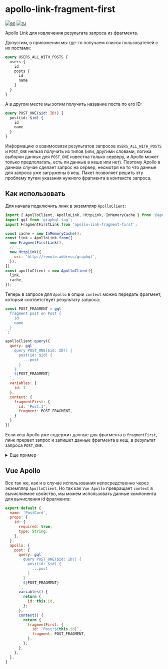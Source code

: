 # apollo-link-fragment-first
[![en](https://img.shields.io/badge/lang-en-red.svg)](https://github.com/palshin/apollo-link-fragment-first/blob/main/README.md)
[![ru](https://img.shields.io/badge/lang-ru-green.svg)](https://github.com/palshin/apollo-link-fragment-first/blob/main/README.ru.md)

Apollo Link для извлечения результата запроса из фрагмента.

Допустим, в приложении мы где-то получаем список пользователей с их постами:

```graphql
query USERS_ALL_WITH_POSTS {
  users {
    id
    posts {
      id
      name
    }
  }
}
```

А в другом месте мы хотим получить название поста по его ID:

```graphql
query POST_ONE($id: ID!) {
  post(id: $id) {
    id
    name
  }
}
```

Информацию о взаимосвязи результатов запросов ```USERS_ALL_WITH_POSTS``` и ```POST_ONE``` нельзя получить из типов (или, другими словами, логика выборки данных для ```POST_ONE``` известна только серверу, и Apollo может только предполагать, есть ли данные в кеше или нет). Поэтому Apollo в данном случае сделает запрос на сервер, несмотря на то что данные для запроса уже загружены в кеш. Пакет позволяет решить эту проблему путем указания нужного фрагмента в контексте запроса.

## Как использовать

Для начала подключить линк в экземпляр ```ApolloClient```:

```js
import { ApolloClient, ApolloLink, HttpLink, InMemoryCache } from '@apollo/client/core'
import gql from 'graphql-tag';
import FragmentFirstLink from 'apollo-link-fragment-first';

const cache = new InMemoryCache();
const link = ApolloLink.from([
  new FragmentFirstLink(),
  // ...
  new HttpLink({
    uri: 'http://remote.address/graphql',
  }),
])
const apolloClient = new ApolloClient({
  link,
  cache,
});
```

Теперь в запросе для ```Apollo``` в опции ```context``` можно передать фрагмент, который соответствует результату запроса:

```js
const POST_FRAGMENT = gql`
  fragment post on Post {
    id
    name
  }
`;

apolloClient.query({
  query: gql`
    query POST_ONE($id: ID!) {
      post(id: $id) {
        ...post
      }
    }
    ${POST_FRAGMENT}
  `,
  variables: {
    id: 1
  },
  context: {
    fragmentFirst: {
      id: 'Post:1',
      fragment: POST_FRAGMENT,
    }
  }
})
```

Если кеш Apollo уже содержит данные для фрагмента в ```fragmentFirst```, линк прервет запрос и запишет данные фрагмента в кеш, в результат запроса ```POST_ONE```.

<details>
  <summary>Еще пример</summary>

```js
const POST_FRAGMENT = gql`
  fragment post on Post {
    id
    name
  }
`;

const POSTS_ALL = gql`
  query POSTS_ALL {
    posts {
      ...post
      content
      createdAt
      publishedAt
      author {
        id
        name
      }
    }
  }
  ${POST_FRAGMENT}
`;

const POST_ONE = gql`
  query POST_ONE($id: ID!) {
    post(id: $id) {
      ...post
    }
  }
  ${POST_FRAGMENT}
`;

// сделает 1 запрос на сервер
const { data: data1 } = await apolloClient.query({
  query: POSTS_ALL,
});

// не будет делать запрос на сервер, запишет фрагмент в результат запроса
const { data: data2 } = await apolloClient.query({
  query: POST_ONE,
  variables: {
    id: 1,
  },
  context: {
    fragmentFirst: {
      id: 'Post:1',
      fragment: POST_FRAGMENT,
    }
  }
});
```
</details>


## Vue Apollo

Все так же, как и в случае использования непосредственно через экземпляр ```ApolloClient```. Но так как ```Vue Apollo``` превращает ```context``` в вычисляемое свойство, мы можем использовать данные компонента для вычисления id фрагмента:

```js
export default {
  name: 'PostCard',
  props: {
    id: {
      required: true,
      type: String,
    },
  },
  apollo: {
    post: {
      query: gql`
        query POST_ONE($id: ID!) {
          post(id: $id) {
            ...post
          }
        }
        ${POST_FRAGMENT}
      `,
      variables() {
        return {
          id: this.id,
        };
      },
      context() {
        return {
          fragmentFirst: {
            id: `Post:${this.id}`,
            fragment: POST_FRAGMENT,
          },
        };
      },
    },
  },
}
```
